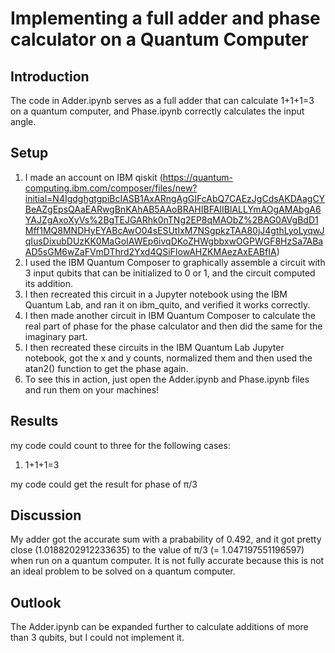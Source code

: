 # Implementing a full adder and phase calculator on a Quantum Computer 


## Introduction

The code in Adder.ipynb serves as a full adder that can calculate 1+1+1=3 on a quantum computer, and Phase.ipynb correctly calculates the input angle.

## Setup


1. I made an account on IBM qiskit (https://quantum-computing.ibm.com/composer/files/new?initial=N4IgdghgtgpiBcIASB1AxARngAgGIFcAbQ7CAEzJgCdsAKDAagCYBeAZgEpsQAaEARwgBnKAhAB5AAoBRAHIBFAIIBlALLYmAOgAMAbgA6YAJZgAxoXyVs%2BgTEJGARhk0nTNg2EP8qMAObZ%2BAG0AVgBdD1Mff1MQ8MNDHyEYABcAwO04sESUtIxM7NSgpkzTAA80jJ4gthLyoLyqwJqIusDixubDUzKK0MaGoIAWEp6ivqDKoZHWgbbxwOGPWGF8HzSa7ABaAD5sGM6wZaFVmDThrd2Yxd4QSiFIowAHZKMAezAxEABfIA)
2. I used the IBM Quantum Composer to graphically assemble a circuit with 3 input qubits that can be initialized to 0 or 1, and the circuit computed its addition.
3. I then recreated this circuit in a Jupyter notebook using the IBM Quantum Lab, and ran it on ibm_quito, and verified it works correctly.
4. I then made another circuit in IBM Quantum Composer to calculate the real part of phase for the phase calculator and then did the same for the imaginary part.
5. I then recreated these circuits in the IBM Quantum Lab Jupyter notebook, got the x and y counts, normalized them and then used the atan2() function to get the phase again.
6. To see this in action, just open the Adder.ipynb and Phase.ipynb files and run them on your machines!

## Results

my code could count to three for the following cases:

1. 1+1+1=3

my code could get the result for phase of π/3

## Discussion

My adder got the accurate sum with a prabability of 0.492, and it got pretty close (1.0188202912233635) to the value of π/3 (= 1.047197551196597) when run on a quantum computer. It is not fully accurate because this is not an ideal problem to be solved on a quantum computer.

## Outlook

The Adder.ipynb can be expanded further to calculate additions of more than 3 qubits, but I could not implement it.
